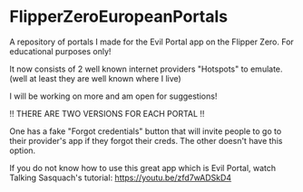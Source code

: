 # FlipperZeroEuropeanPortals
A repository of portals I made for the Evil Portal app on the Flipper Zero. For educational purposes only!

It now consists of 2 well known internet providers "Hotspots" to emulate. (well at least they are well known where I live)

I will be working on more and am open for suggestions!

!! THERE ARE TWO VERSIONS FOR EACH PORTAL !!

One has a fake "Forgot credentials" button that will invite people to go to their provider's app if they forgot their creds.
The other doesn't have this option.

If you do not know how to use this great app which is Evil Portal, watch Talking Sasquach's tutorial: https://youtu.be/zfd7wADSkD4
